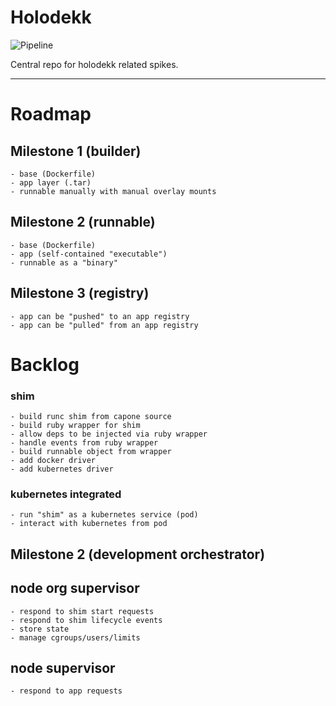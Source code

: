 Holodekk
====
![Pipeline](https://img.shields.io/gitlab/pipeline-status/holodekk/holodekk?branch=main&gitlab_url=https%3A%2F%2Fgit.dubzland.net)

Central repo for holodekk related spikes.

---

# Roadmap

## Milestone 1 (builder)
	- base (Dockerfile)
	- app layer (.tar)
	- runnable manually with manual overlay mounts

## Milestone 2 (runnable)
	- base (Dockerfile)
	- app (self-contained "executable")
	- runnable as a "binary"

## Milestone 3 (registry)
	- app can be "pushed" to an app registry
	- app can be "pulled" from an app registry

# Backlog

### shim
	- build runc shim from capone source
	- build ruby wrapper for shim
	- allow deps to be injected via ruby wrapper
	- handle events from ruby wrapper
	- build runnable object from wrapper
	- add docker driver
	- add kubernetes driver

### kubernetes integrated
	- run "shim" as a kubernetes service (pod)
	- interact with kubernetes from pod

## Milestone 2 (development orchestrator)

## node org supervisor
	- respond to shim start requests
	- respond to shim lifecycle events
	- store state
	- manage cgroups/users/limits

## node supervisor
	- respond to app requests
